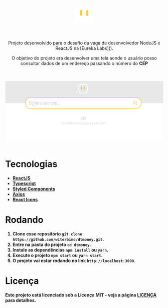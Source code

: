 <div align="center">
  <br/>
  <div>
    <img src="github/logo.png" width="64"/>
  </div>
  <br/>
  <br/>
  <p>Projeto desenvolvido para o desafio da vaga de desenvolvedor NodeJS e ReactJS na [Eureka Labs]().</p>

<p>O objetivo do projeto era desenvolver uma tela aonde o usuário posso consultar dados de um endereço passando o número do <strong>CEP<strong></p>
<br/>
<br/>
<img src="github/screenshot.png"/>
<br/>
<br/>
</div>

# Tecnologias

- [ReactJS](https://reactjs.org/)
- [Typescript](https://www.typescriptlang.org/)
- [Styled Components](https://styled-components.com/)
- [Axios](https://github.com/axios/axios)
- [React Icons]()

# Rodando

1. Clone esse repositório `git clone https://github.com/witerbino/dtmoney.git`.
2. Entre na pasta do projeto `cd dtmoney`.
3. Instale as dependências `npm install` ou `yarn`.
4. Execute o projeto `npm start` ou `yarn start`.
5. O projeto vai estar rodando no link `http://localhost:3000`.

# Licença

Este projeto está licenciado sob a Licença MIT - veja a página [LICENÇA](https://opensource.org/licenses/MIT) para detalhes.